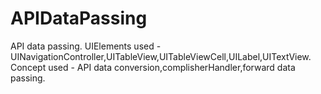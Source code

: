 # APIDataPassing
 API data passing.
UIElements used - UINavigationController,UITableView,UITableViewCell,UILabel,UITextView.
Concept used - API data conversion,complisherHandler,forward data passing.
